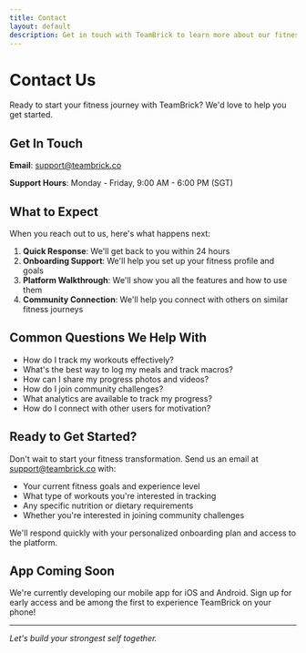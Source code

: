 ```yaml
---
title: Contact
layout: default
description: Get in touch with TeamBrick to learn more about our fitness tracking platform.
---
```


# Contact Us

Ready to start your fitness journey with TeamBrick? We'd love to help you get started.

## Get In Touch

**Email**: [support@teambrick.co](mailto:support@teambrick.co)

**Support Hours**: Monday - Friday, 9:00 AM - 6:00 PM (SGT)

## What to Expect

When you reach out to us, here's what happens next:

1. **Quick Response**: We'll get back to you within 24 hours
2. **Onboarding Support**: We'll help you set up your fitness profile and goals
3. **Platform Walkthrough**: We'll show you all the features and how to use them
4. **Community Connection**: We'll help you connect with others on similar fitness journeys

## Common Questions We Help With

- How do I track my workouts effectively?
- What's the best way to log my meals and track macros?
- How can I share my progress photos and videos?
- How do I join community challenges?
- What analytics are available to track my progress?
- How do I connect with other users for motivation?

## Ready to Get Started?

Don't wait to start your fitness transformation. Send us an email at [support@teambrick.co](mailto:support@teambrick.co) with:

- Your current fitness goals and experience level
- What type of workouts you're interested in tracking
- Any specific nutrition or dietary requirements
- Whether you're interested in joining community challenges

We'll respond quickly with your personalized onboarding plan and access to the platform.

## App Coming Soon

We're currently developing our mobile app for iOS and Android. Sign up for early access and be among the first to experience TeamBrick on your phone!

---

*Let's build your strongest self together.*
